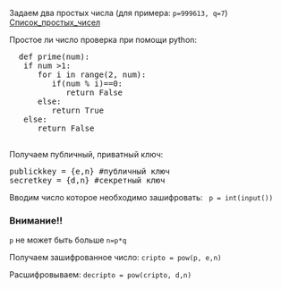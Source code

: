 Задаем два простых числа (для примера: <code>p=999613, q=7</code>)
<a href=" https://ru.wikipedia.org/wiki/Список_простых_чисел" >Список_простых_чисел </a>

Простое ли число проверка при помощи python:
  <pre>
  def prime(num):
   if num >1:
      for i in range(2, num):
         if(num % i)==0:
            return False
      else:
         return True
   else:
      return False
   </pre>
   
Получаем публичный, приватный ключ:

<pre>
publickkey = {e,n} #публичный ключ
secretkey = {d,n} #секретный ключ
</pre>

Вводим число которое необходимо зашифровать:
<code> p = int(input()) </code>

<h3> Внимание!! </h3>

<code>p</code> не может быть больше <code>n=p*q</code> 

Получаем зашифрованное число:
<code>cripto = pow(p, e,n)</code>

Расшифровываем:
<code>decripto = pow(cripto, d,n)</code>
